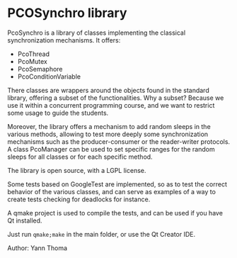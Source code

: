 # PCOSynchro library

PcoSynchro is a library of classes implementing the classical synchronization mechanisms. It offers:

- PcoThread
- PcoMutex
- PcoSemaphore
- PcoConditionVariable

There classes are wrappers around the objects found in the standard library, offering a subset of the functionalities. Why a subset? Because we use it within a concurrent programming course, and we want to restrict some usage to guide the students.

Moreover, the library offers a mechanism to add random sleeps in the various methods, allowing to test more deeply some synchronization mechanisms such as the producer-consumer or the reader-writer protocols. A class PcoManager can be used to set specific ranges for the random sleeps for all classes or for each specific method.

The library is open source, with a LGPL license.

Some tests based on GoogleTest are implemented, so as to test the correct behavior of the various classes, and can serve as examples of a way to create tests checking for deadlocks for instance.

A qmake project is used to compile the tests, and can be used if you have Qt installed.

Just run `qmake;make` in the main folder, or use the Qt Creator IDE.



Author: Yann Thoma